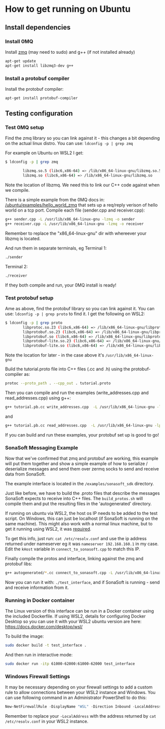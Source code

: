 # How to get running on Ubuntu
## Install dependencies

### Install 0MQ
Install [zmq](https://zeromq.org/download/) (may need to sudo) and g++ (if
not installed already)
```bash
apt-get update
apt-get install libzmq3-dev g++
```

### Install a protobuf compiler
Install the protobuf compiler:
```bash
apt-get install protobuf-compiler
```

## Testing configuration
### Test 0MQ setup
Find the zmq library so you can link against it - this changes a bit depending
on the actual linux distro. You can use: `ldconfig -p | grep zmq`

For example on Ubuntu on WSL2 I get:
```bash
$ ldconfig -p | grep zmq

        libzmq.so.5 (libc6,x86-64) => /lib/x86_64-linux-gnu/libzmq.so.5
        libzmq.so (libc6,x86-64) => /lib/x86_64-linux-gnu/libzmq.so

```
Note the location of libzmq. We need this to link our C++ code against when we
compile.

There is a simple example from the 0MQ docs in:
[/ubuntu/examples/hello_world_zmq](/ubuntu/examples/hello_world_zmq) that sets up a req/reply 
verison of hello world on a tcp port.
Compile each file (sender.cpp and receiver.cpp): 
```bash
g++ sender.cpp -L /usr/lib/x86_64-linux-gnu -lzmq -o sender
g++ receiver.cpp -L /usr/lib/x86_64-linux-gnu -lzmq -o receiver
```
Remember to replace the "x86_64-linux-gnu" dir with whereever your libzmq is
located.

And run them in separate terminals, eg Terminal 1:
```bash
./sender
```
Terminal 2:
```bash
./receiver
```
If they both compile and run, your 0MQ install is ready!

### Test protobuf setup

Ame as above, find the protobuf library so you can link against it. You can use:
`ldconfig -p | grep proto` to find it. I get the following on WSL2:

```bash
$ ldconfig -p | grep proto
        libprotoc.so.23 (libc6,x86-64) => /lib/x86_64-linux-gnu/libprotoc.so.23
        libprotobuf.so.23 (libc6,x86-64) => /lib/x86_64-linux-gnu/libprotobuf.so.23
        libprotobuf.so (libc6,x86-64) => /lib/x86_64-linux-gnu/libprotobuf.so
        libprotobuf-lite.so.23 (libc6,x86-64) => /lib/x86_64-linux-gnu/libprotobuf-lite.so.23
        libprotobuf-lite.so (libc6,x86-64) => /lib/x86_64-linux-gnu/libprotobuf-lite.so
```
Note the location for later - in the case above it's `/usr/lib/x86_64-linux-gnu`

Build the tutorial.proto file into C++ files (.cc and .h) using the protobuf-compiler
as:
```bash
protoc --proto_path . --cpp_out . tutorial.proto
```
Then you can compile and run the examples (write_addresses.cpp and
read_addresses.cpp) using g++:

```bash
g++ tutorial.pb.cc write_addresses.cpp  -L /usr/lib/x86_64-linux-gnu -lprotobuf -o write
```

and
```bash
g++ tutorial.pb.cc read_addresses.cpp  -L /usr/lib/x86_64-linux-gnu -lprotobuf -o read
```

If you can build and run these examples, your protobuf set up is good to go!

### SonaSoft Messaging Example
Now that we've confirmed that zmq and protobuf are working, this example will
put them together and show a simple example of how to serialize / deserialize
messages and send them over zermq socks to send and receive data from SonaSoft.

The example interface is located in the `/examples/sonasoft_sdk` directory.

Just like before, we have to build the .proto files that describe the messages
SonaSoft expects to receive into C++ files. The `build_protos.sh` will compile
them and put the resulting files in the 'autogenerated' directory.

If running on ubuntu via WSL2, the host os IP needs to be added to the test
script. On Windows, this can just be localhost (if SonaSoft is running on the
same machine). This might also work with a normal linux machine, but to get it
running using WSL2, it was [required](https://learn.microsoft.com/en-us/windows/wsl/networking).

To get this info, just run: `cat /etc/resolv.conf` and use the ip address
returned under nameserver eg it was `nameserver 192.168.160.1` in my case. Edit
the `kHost` variable in `connect_to_sonasoft.cpp` to match this IP.

Finally compile the protos and interface, linking against the zmq and protobuf libs:
```bash
g++ autogenerated/*.cc connect_to_sonasoft.cpp -L /usr/lib/x86_64-linux-gnu/ -lzmq -lprotobuf -o test_interface
```
Now you can run it with: `./test_interface`, and if SonaSoft is running - send
and receive information from it.

### Running in Docker container
The Linux version of this interface can be run in a Docker container using the
included Dockerfile. If using WSL2, details for configuring Docker Desktop so
you can use it with your WSL2 ubuntu version are here: https://docs.docker.com/desktop/wsl/

To build the image:
```bash
sudo docker build -t test_interface .
```
And then run in interactive mode:
```bash
sudo docker run -itp 61000-62000:61000-62000 test_interface
```

### Windows Firewall Settings
It may be necessary depending on your firewall settings to add a custom rule to
allow connections between your WSL2 instance and Windows. You can use following
command in an Administrator PowerShell to do this:
```powershell
New-NetFirewallRule -DisplayName "WSL" -Direction Inbound -LocalAddress 192.168.160.1 -Action Allow
```
Remember to replace your `-LocalAddress` with the address returned by
`cat /etc/resolv.conf` in your WSL2 instance.
